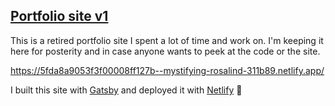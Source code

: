 ## <a href="https://5fda8a9053f3f00008ff127b--mystifying-rosalind-311b89.netlify.app/">Portfolio site v1</a>

This is a retired portfolio site I spent a lot of time and work on. I'm keeping it here for posterity and in case anyone wants to peek at the code or the site.

https://5fda8a9053f3f00008ff127b--mystifying-rosalind-311b89.netlify.app/

I built this site with <a href="https://www.gatsbyjs.org/" target="blank">Gatsby</a> and deployed it with <a href="https://www.netlify.com/" target="blank">Netlify</a> 🎉
